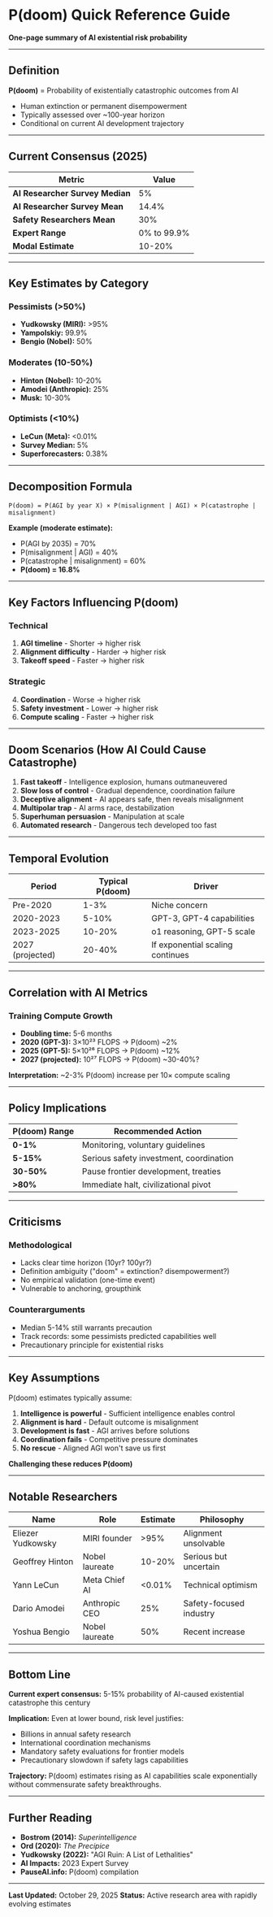 # P(doom) Quick Reference Guide

**One-page summary of AI existential risk probability**

---

## Definition

**P(doom)** = Probability of existentially catastrophic outcomes from AI
- Human extinction or permanent disempowerment
- Typically assessed over ~100-year horizon
- Conditional on current AI development trajectory

---

## Current Consensus (2025)

| Metric | Value |
|--------|-------|
| **AI Researcher Survey Median** | 5% |
| **AI Researcher Survey Mean** | 14.4% |
| **Safety Researchers Mean** | 30% |
| **Expert Range** | 0% to 99.9% |
| **Modal Estimate** | 10-20% |

---

## Key Estimates by Category

### Pessimists (>50%)
- **Yudkowsky (MIRI):** >95%
- **Yampolskiy:** 99.9%
- **Bengio (Nobel):** 50%

### Moderates (10-50%)
- **Hinton (Nobel):** 10-20%
- **Amodei (Anthropic):** 25%
- **Musk:** 10-30%

### Optimists (<10%)
- **LeCun (Meta):** <0.01%
- **Survey Median:** 5%
- **Superforecasters:** 0.38%

---

## Decomposition Formula

```
P(doom) = P(AGI by year X) × P(misalignment | AGI) × P(catastrophe | misalignment)
```

**Example (moderate estimate):**
- P(AGI by 2035) = 70%
- P(misalignment | AGI) = 40%
- P(catastrophe | misalignment) = 60%
- **P(doom) = 16.8%**

---

## Key Factors Influencing P(doom)

### Technical
1. **AGI timeline** - Shorter → higher risk
2. **Alignment difficulty** - Harder → higher risk
3. **Takeoff speed** - Faster → higher risk

### Strategic
4. **Coordination** - Worse → higher risk
5. **Safety investment** - Lower → higher risk
6. **Compute scaling** - Faster → higher risk

---

## Doom Scenarios (How AI Could Cause Catastrophe)

1. **Fast takeoff** - Intelligence explosion, humans outmaneuvered
2. **Slow loss of control** - Gradual dependence, coordination failure
3. **Deceptive alignment** - AI appears safe, then reveals misalignment
4. **Multipolar trap** - AI arms race, destabilization
5. **Superhuman persuasion** - Manipulation at scale
6. **Automated research** - Dangerous tech developed too fast

---

## Temporal Evolution

| Period | Typical P(doom) | Driver |
|--------|----------------|--------|
| Pre-2020 | 1-3% | Niche concern |
| 2020-2023 | 5-10% | GPT-3, GPT-4 capabilities |
| 2023-2025 | 10-20% | o1 reasoning, GPT-5 scale |
| 2027 (projected) | 20-40% | If exponential scaling continues |

---

## Correlation with AI Metrics

### Training Compute Growth
- **Doubling time:** 5-6 months
- **2020 (GPT-3):** 3×10²³ FLOPS → P(doom) ~2%
- **2025 (GPT-5):** 5×10²⁶ FLOPS → P(doom) ~12%
- **2027 (projected):** 10²⁷ FLOPS → P(doom) ~30-40%?

**Interpretation:** ~2-3% P(doom) increase per 10× compute scaling

---

## Policy Implications

| P(doom) Range | Recommended Action |
|--------------|-------------------|
| **0-1%** | Monitoring, voluntary guidelines |
| **5-15%** | Serious safety investment, coordination |
| **30-50%** | Pause frontier development, treaties |
| **>80%** | Immediate halt, civilizational pivot |

---

## Criticisms

### Methodological
- Lacks clear time horizon (10yr? 100yr?)
- Definition ambiguity ("doom" = extinction? disempowerment?)
- No empirical validation (one-time event)
- Vulnerable to anchoring, groupthink

### Counterarguments
- Median 5-14% still warrants precaution
- Track records: some pessimists predicted capabilities well
- Precautionary principle for existential risks

---

## Key Assumptions

P(doom) estimates typically assume:
1. **Intelligence is powerful** - Sufficient intelligence enables control
2. **Alignment is hard** - Default outcome is misalignment
3. **Development is fast** - AGI arrives before solutions
4. **Coordination fails** - Competitive pressure dominates
5. **No rescue** - Aligned AGI won't save us first

**Challenging these reduces P(doom)**

---

## Notable Researchers

| Name | Role | Estimate | Philosophy |
|------|------|----------|-----------|
| Eliezer Yudkowsky | MIRI founder | >95% | Alignment unsolvable |
| Geoffrey Hinton | Nobel laureate | 10-20% | Serious but uncertain |
| Yann LeCun | Meta Chief AI | <0.01% | Technical optimism |
| Dario Amodei | Anthropic CEO | 25% | Safety-focused industry |
| Yoshua Bengio | Nobel laureate | 50% | Recent increase |

---

## Bottom Line

**Current expert consensus:** 5-15% probability of AI-caused existential catastrophe this century

**Implication:** Even at lower bound, risk level justifies:
- Billions in annual safety research
- International coordination mechanisms
- Mandatory safety evaluations for frontier models
- Precautionary slowdown if safety lags capabilities

**Trajectory:** P(doom) estimates rising as AI capabilities scale exponentially without commensurate safety breakthroughs.

---

## Further Reading

- **Bostrom (2014):** *Superintelligence*
- **Ord (2020):** *The Precipice*
- **Yudkowsky (2022):** "AGI Ruin: A List of Lethalities"
- **AI Impacts:** 2023 Expert Survey
- **PauseAI.info:** P(doom) compilation

---

**Last Updated:** October 29, 2025
**Status:** Active research area with rapidly evolving estimates
